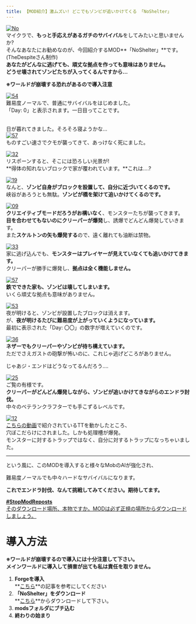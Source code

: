 ```yaml
---
title: 【MOD紹介】激ムズい! どこでもゾンビが追いかけてくる 「NoShelter」
---
```


[![No](https://cdn-ak.f.st-hatena.com/images/fotolife/s/sasigume/20210208/20210208131401.png)](#1/d/1d4cb985.png "No")  
マイクラで、**もっと手応えがあるガチのサバイバル**をしてみたいと思いませんか?  
そんなあなたにお勧めなのが、今回紹介するMOD**「NoShelter」**です。(TheDespiteさん制作)   
**あなたがどんなに逃げても、頑丈な拠点を作っても意味はありません。**  
**どうせ壊されてゾンビたちが入ってくるんですから…**

**※ワールドが崩壊する恐れがあるので導入注意**

[![54](https://cdn-ak.f.st-hatena.com/images/fotolife/s/sasigume/20210208/20210208175312.png)](#f/1/f17b269a.png "54")  
難易度ノーマルで、普通にサバイバルをはじめました。  
「Day: 0」と表示されます。一日目ってことです。

   
日が暮れてきました。そろそろ寝ようかな…  
[![57](https://cdn-ak.f.st-hatena.com/images/fotolife/s/sasigume/20210208/20210208125654.png)](#0/d/0ddc981c.png "57")  
ものすごい速さでクモが襲ってきて、あっけなく死にました。

[![32](https://cdn-ak.f.st-hatena.com/images/fotolife/s/sasigume/20210208/20210208175355.png)](#f/2/f21dd8a4.png "32")  
リスポーンすると、そこには恐ろしい光景が!  
**得体の知れないブロックで家が覆われています。**これは….?

[![19](https://cdn-ak.f.st-hatena.com/images/fotolife/s/sasigume/20210208/20210208154927.png)](#b/5/b5abf745.png "19")  
なんと、**ゾンビ自身がブロックを設置して、自分に近づいてくるのです。**  
峡谷があろうとも無駄。**ゾンビが橋を架けて追いかけてくるのです。**

[![09](https://cdn-ak.f.st-hatena.com/images/fotolife/s/sasigume/20210208/20210208165129.png)](#e/9/e9623368.png "09")  
**クリエイティブモードだろうがお構いなく**、モンスターたちが襲ってきます。  
**目を合わせてもないのにクリーパーが爆発**し、誘爆でどんどん爆発していきます。  
また**スケルトンの矢も爆発する**ので、遠く離れても油断は禁物。

[![33](https://cdn-ak.f.st-hatena.com/images/fotolife/s/sasigume/20210208/20210208141233.png)](#5/b/5bb93e7c.png "33")  
家に逃げ込んでも、**モンスターはプレイヤーが見えていなくても追いかけてきます。**  
クリーパーが勝手に爆発し、**拠点は全く機能しません。**

[![57](https://cdn-ak.f.st-hatena.com/images/fotolife/s/sasigume/20210208/20210208150421.png)](#8/9/897530b8.png "57")  
**鉄でできた家も、ゾンビは壊してしまいます。**  
いくら頑丈な拠点も意味がありません。

[![53](https://cdn-ak.f.st-hatena.com/images/fotolife/s/sasigume/20210208/20210208124531.png)](#0/0/00f68e47.png "53")  
夜が明けると、ゾンビが設置したブロックは消えます。  
が、**夜が明けるたびに難易度が上がっていくようになっています。**  
最初に表示された「Day: 〇〇」の数字が増えていくのです。

[![36](https://cdn-ak.f.st-hatena.com/images/fotolife/s/sasigume/20210208/20210208125320.png)](#0/a/0a02f651.png "36")  
**ネザーでもクリーパーやゾンビが待ち構えています。**  
ただでさえガストの砲撃が怖いのに、これじゃ逃げどころがありません。

じゃあジ・エンドはどうなってるんだろう….

[![25](https://cdn-ak.f.st-hatena.com/images/fotolife/s/sasigume/20210208/20210208141316.png)](#5/c/5c3dde16.png "25")  
ご覧の有様です。  
**クリーパーがどんどん爆発しながら、ゾンビが追いかけてきながらのエンドラ討伐。**  
中々のベテランクラフターでも手こずるレベルです。

[![12](https://cdn-ak.f.st-hatena.com/images/fotolife/s/sasigume/20210208/20210208175903.png)](#f/7/f73c6af2.png "12")  
[こちらの動画](http://www.nicovideo.jp/watch/sm19927158)で紹介されているTTを動かしたところ、  
穴ぼこだらけにされました。しかも処理槽が爆発。  
モンスターに対するトラップではなく、自分に対するトラップになっちゃいました。

---

という風に、このMODを導入すると様々なMobのAIが強化され、

難易度ノーマルでも中々ハードなサバイバルになります。

**これでエンドラ討伐、なんて挑戦してみてください。期待してます。**

[**#StopModReposts**  
そのダウンロード場所、本物ですか。MODは必ず正規の場所からダウンロードしましょう。](https://www.napoan.com/stop-mod-reposts/)

# 導入方法 

**※ワールドが崩壊するので導入には十分注意して下さい。  
メインワールドに導入して損害が出ても私は責任を取りません。**

1.  **Forgeを導入**  
    **[こちら](/minecraft-je/howto/install-forge/)**の記事を参考にしてください
2.  **「NoShelter」をダウンロード**  
    **[こちら](http://www.minecraftforum.net/forums/mapping-and-modding/minecraft-mods/2214385-noshelter-ai-and-invasion-mod-that-leaves-no)**からダウンロードして下さい。
3.  **modsフォルダにブチ込む** 
4.  **終わりの始まり**
